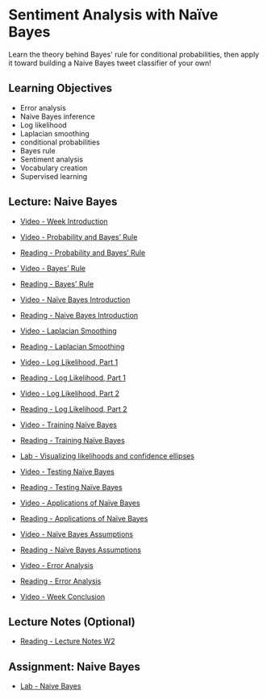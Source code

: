 # Sentiment Analysis with Naïve Bayes

Learn the theory behind Bayes' rule for conditional probabilities, then apply it toward building a Naive Bayes tweet classifier of your own!

## Learning Objectives

- Error analysis
- Naive Bayes inference
- Log likelihood
- Laplacian smoothing
- conditional probabilities
- Bayes rule
- Sentiment analysis
- Vocabulary creation
- Supervised learning

## Lecture: Naive Bayes

- [Video - Week Introduction](https://www.coursera.org/learn/classification-vector-spaces-in-nlp/lecture/iyIWf/week-introduction)

- [Video - Probability and Bayes’ Rule](https://www.coursera.org/learn/classification-vector-spaces-in-nlp/lecture/QYeQu/probability-and-bayes-rule)

- [Reading - Probability and Bayes’ Rule](https://www.coursera.org/learn/classification-vector-spaces-in-nlp/supplement/gK4BU/probability-and-bayes-rule)

- [Video - Bayes’ Rule](https://www.coursera.org/learn/classification-vector-spaces-in-nlp/lecture/2tm1M/bayes-rule)

- [Reading - Bayes' Rule](https://www.coursera.org/learn/classification-vector-spaces-in-nlp/supplement/1I1q1/bayes-rule)

- [Video - Naïve Bayes Introduction](https://www.coursera.org/learn/classification-vector-spaces-in-nlp/lecture/MtRRO/naive-bayes-introduction)

- [Reading - Naive Bayes Introduction](https://www.coursera.org/learn/classification-vector-spaces-in-nlp/supplement/boKAa/naive-bayes-introduction)

- [Video - Laplacian Smoothing](https://www.coursera.org/learn/classification-vector-spaces-in-nlp/lecture/2jMPy/laplacian-smoothing)

- [Reading - Laplacian Smoothing](https://www.coursera.org/learn/classification-vector-spaces-in-nlp/supplement/IbV5W/laplacian-smoothing)

- [Video - Log Likelihood, Part 1](https://www.coursera.org/learn/classification-vector-spaces-in-nlp/lecture/rJ4A7/log-likelihood-part-1)

- [Reading - Log Likelihood, Part 1](https://www.coursera.org/learn/classification-vector-spaces-in-nlp/supplement/lNljj/log-likelihood-part-1)

- [Video - Log Likelihood, Part 2](https://www.coursera.org/learn/classification-vector-spaces-in-nlp/lecture/cIVmu/log-likelihood-part-2)

- [Reading - Log Likelihood, Part 2](https://www.coursera.org/learn/classification-vector-spaces-in-nlp/supplement/oYXpy/log-likelihood-part-2)

- [Video - Training Naïve Bayes](https://www.coursera.org/learn/classification-vector-spaces-in-nlp/lecture/uQXpl/training-naive-bayes)

- [Reading - Training Naïve Bayes](https://www.coursera.org/learn/classification-vector-spaces-in-nlp/supplement/0imfM/training-naive-bayesc)

- [Lab - Visualizing likelihoods and confidence ellipses](./C1_W2_lecture_nb_01_visualizing_naive_bayes.ipynb)

- [Video - Testing Naïve Bayes](https://www.coursera.org/learn/classification-vector-spaces-in-nlp/lecture/1ODdZ/testing-naive-bayes)

- [Reading - Testing Naïve Bayes](https://www.coursera.org/learn/classification-vector-spaces-in-nlp/supplement/nquvt/testing-naive-bayes)

- [Video - Applications of Naïve Bayes](https://www.coursera.org/learn/classification-vector-spaces-in-nlp/lecture/bJXYZ/applications-of-naive-bayes)

- [Reading - Applications of Naïve Bayes](https://www.coursera.org/learn/classification-vector-spaces-in-nlp/supplement/aQTbY/applications-of-naive-bayes)

- [Video - Naïve Bayes Assumptions](https://www.coursera.org/learn/classification-vector-spaces-in-nlp/lecture/ctBij/naive-bayes-assumptions)

- [Reading - Naïve Bayes Assumptions](https://www.coursera.org/learn/classification-vector-spaces-in-nlp/supplement/xoi1w/naive-bayes-assumptions)

- [Video - Error Analysis](https://www.coursera.org/learn/classification-vector-spaces-in-nlp/lecture/9FZWb/error-analysis)

- [Reading - Error Analysis](https://www.coursera.org/learn/classification-vector-spaces-in-nlp/supplement/clcHR/error-analysis)

- [Video - Week Conclusion](https://www.coursera.org/learn/classification-vector-spaces-in-nlp/lecture/mdefR/week-conclusion)

## Lecture Notes (Optional)

- [Reading - Lecture Notes W2](./Readings/C1_W2.pdf)

## Assignment: Naive Bayes

- [Lab - Naive Bayes](./Labs/C1_W2_Assignment.ipynb)
